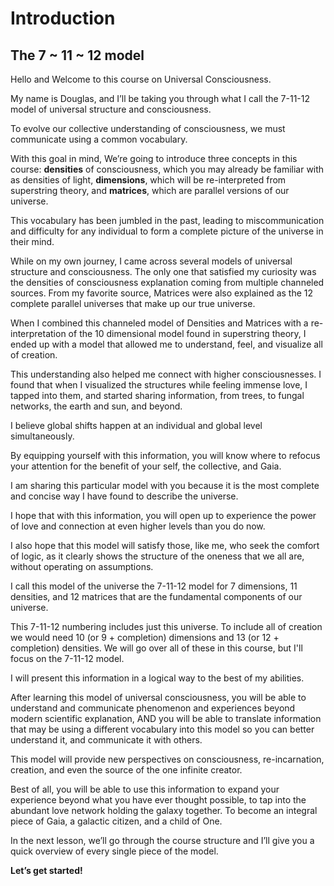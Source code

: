 # Introduction 
## The 7 ~ 11 ~ 12 model
Hello and Welcome to this course on Universal Consciousness.  

My name is Douglas, and I’ll be taking you through what I call the 7-11-12 model of universal structure and consciousness.

To evolve our collective understanding of consciousness, we must communicate using a common vocabulary.

With this goal in mind, We’re going to introduce three concepts in this course: **densities** of consciousness, which you may already be familiar with as densities of light, **dimensions**, which will be re-interpreted from superstring theory, and **matrices**, which are parallel versions of our universe.

This vocabulary has been jumbled in the past, leading to miscommunication and difficulty for any individual to form a complete picture of the universe in their mind.

While on my own journey, I came across several models of universal structure and consciousness. The only one that satisfied my curiosity was the densities of consciousness explanation coming from multiple channeled sources. From my favorite source, Matrices were also explained as the 12 complete parallel universes that make up our true universe.

When I combined this channeled model of Densities and Matrices with a re-interpretation of the 10 dimensional model found in superstring theory, I ended up with a model that allowed me to understand, feel, and visualize all of creation.

This understanding also helped me connect with higher consciousnesses. I found that when I visualized the structures while feeling immense love, I tapped into them, and started sharing information, from trees, to fungal networks, the earth and sun, and beyond.

I believe global shifts happen at an individual and global level simultaneously.

By equipping yourself with this information, you will know where to refocus your attention for the benefit of your self, the collective, and Gaia.

I am sharing this particular model with you because it is the most complete and concise way I have found to describe the universe.

I hope that with this information, you will open up to experience the power of love and connection at even higher levels than you do now.

I also hope that this model will satisfy those, like me, who seek the comfort of logic, as it clearly shows the structure of the oneness that we all are, without operating on assumptions.

I call this model of the universe the 7-11-12 model for 7 dimensions, 11 densities, and 12 matrices that are the fundamental components of our universe.

This 7-11-12 numbering includes just this universe. To include all of creation we would need 10 (or 9 + completion) dimensions and 13 (or 12 + completion) densities. We will go over all of these in this course, but I'll focus on the 7-11-12 model. 

I will present this information in a logical way to the best of my abilities.

After learning this model of universal consciousness, you will be able to understand and communicate phenomenon and experiences beyond modern scientific explanation, AND you will be able to translate information that may be using a different vocabulary into this model so you can better understand it, and communicate it with others.

This model will provide new perspectives on consciousness, re-incarnation, creation, and even the source of the one infinite creator.

Best of all, you will be able to use this information to expand your experience beyond what you have ever thought possible, to tap into the abundant love network holding the galaxy together. To become an integral piece of Gaia, a galactic citizen, and a child of One.

In the next lesson, we’ll go through the course structure and I’ll give you a quick overview of every single piece of the model.

**Let’s get started!**
<!--stackedit_data:
eyJoaXN0b3J5IjpbMTQzMTc0NjM0M119
-->
